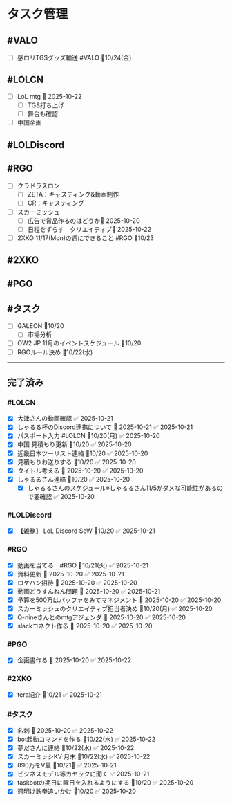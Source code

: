 # タスク管理

## #VALO
- [ ] 感ロリTGSグッズ輸送 #VALO 📅10/24(金)

## #LOLCN
- [ ] LoL mtg 📅 2025-10-22 
	- [ ] TGS打ち上げ
	- [ ] 舞台も確認
- [ ] 中国企画

## #LOLDiscord

## #RGO
- [ ] クラドラスロン
	- [ ] ZETA：キャスティング&動画制作
	- [ ] CR：キャスティング
- [ ] スカーミッシュ
	- [ ] 広告で賞品作るのはどうか📅 2025-10-20
	- [ ] 日程をずらす　クリエイティブ📅 2025-10-22 
- [ ] 2XKO 11/17(Mon)の週にできること #RGO 📅10/23

## #2XKO

## #PGO

## #タスク
- [ ] GALEON 📅10/20
	- [ ] 市場分析
- [ ] OW2 JP 11月のイベントスケジュール 📅10/20
- [ ] RGOルール決め 📅10/22(水)

---

## 完了済み

### #LOLCN
- [x] 大津さんの動画確認 ✅ 2025-10-21
- [x] しゃるる杯のDiscord連携について 📅 2025-10-21 ✅ 2025-10-21
- [x] パスポート入力 #LOLCN 📅10/20(月) ✅ 2025-10-20
- [x] 中国 見積もり更新 📅10/20 ✅ 2025-10-20
- [x] 近畿日本ツーリスト連絡 📅10/20 ✅ 2025-10-20
- [x] 見積もりお送りする 📅10/20 ✅ 2025-10-20
- [x] タイトル考える 📅 2025-10-20 ✅ 2025-10-20
- [x] しゃるるさん連絡 📅10/20 ✅ 2025-10-20
	- [x] しゃるるさんのスケジュール※しゃるるさん11/5がダメな可能性があるので要確認 ✅ 2025-10-20

### #LOLDiscord
- [x] 【雑務】 LoL Discord SoW 📅10/20 ✅ 2025-10-21

### #RGO
- [x] 動画を当てる　#RGO  📅10/21(火) ✅ 2025-10-21
- [x] 資料更新 📅 2025-10-20 ✅ 2025-10-21
- [x] ロケハン招待 📅 2025-10-20 ✅ 2025-10-20
- [x] 動画どうすんねん問題 📅 2025-10-20 ✅ 2025-10-21
- [x] 予算を500万はバッファをみてマネジメント 📅 2025-10-20 ✅ 2025-10-20
- [x] スカーミッシュのクリエイティブ担当者決め 📅10/20(月) ✅ 2025-10-20
- [x] Q-nineさんとのmtgアジェンダ 📅 2025-10-20 ✅ 2025-10-20
- [x] slackコネクト作る 📅 2025-10-20 ✅ 2025-10-20

### #PGO
- [x] 企画書作る 📅 2025-10-20 ✅ 2025-10-22

### #2XKO
- [x] tera紹介 📅10/21 ✅ 2025-10-21

### #タスク
- [x] 名刺 📅 2025-10-20 ✅ 2025-10-22
- [x] bot起動コマンドを作る 📅10/22(水) ✅ 2025-10-22
- [x] 夢ださんに連絡 📅10/22(水) ✅ 2025-10-22
- [x] スカーミッシKV 月末 📅10/22(水) ✅ 2025-10-22
- [x] 890万をV最 📅10/21🛫 ✅ 2025-10-21
- [x] ビジネスモデル等カヤックに聞く ✅ 2025-10-21
- [x] taskbotの期日に曜日を入れるようにする 📅10/20 ✅ 2025-10-20
- [x] 週明け鉄拳追いかけ 📅10/20 ✅ 2025-10-20

